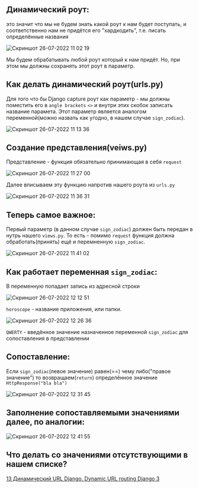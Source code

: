 
## Динамический роут:
это значит что мы не будем знать какой роут к нам будет поступать, и соответственно нам не придётся его "хардкодить", т.е. писать определённые названия 


![Скриншот 26-07-2022 11 02 19](https://user-images.githubusercontent.com/84935915/180955309-8dc20b0b-d3ca-4644-aab3-0a597d94cf0e.png)


Мы будем обрабатывать любой роут который к нам придёт. Но, при этом мы должны сохранять этот роут в параметр.

## Как делать динамический роут(urls.py)

Для того что бы Django capture роут как параметр - мы должны поместить его в `angle brackets` `<>` и внутри этих скобок записать название парамета. 
Этот параметр является аналогом переменной(можно назвать как угодно, в нашем случае `sign_zodiac`). 

![Скриншот 26-07-2022 11 13 36](https://user-images.githubusercontent.com/84935915/180957584-3679e407-cd30-49cf-9583-e753778d99f4.png)

## Создание представления(veiws.py)

Представление - функция обязательно принимающая в себя `request` 

![Скриншот 26-07-2022 11 27 00](https://user-images.githubusercontent.com/84935915/180960317-e1d863fc-e180-4f7a-9900-823b2341774b.png)

Далее вписываем эту функцию напротив нашего роута из `urls.py` 

![Скриншот 26-07-2022 11 36 31](https://user-images.githubusercontent.com/84935915/180962319-270f90db-cb17-46e5-9ca2-19a1b76d53b0.png)


## Теперь самое важное:
Первый параметр (в данном случае `sign_zodiac`) должен быть передан в нутрь нашего `views.py`. То есть - помимо `request` функция должна обработать(принять) ещё 
и перемненную `sign_zodiac`. 

![Скриншот 26-07-2022 11 41 02](https://user-images.githubusercontent.com/84935915/180963317-4abc0c91-5b4b-428c-91c4-303a376e996d.png)

## Как работает переменная `sign_zodiac`:
В переменную попадает запись из адресной строки 

![Скриншот 26-07-2022 12 12 51](https://user-images.githubusercontent.com/84935915/180970745-6d456048-acf2-4f7d-84ad-0d9d6a27db96.png)

`horoscope` - название приложения, или папки.

![Скриншот 26-07-2022 12 26 36](https://user-images.githubusercontent.com/84935915/180973231-85b3e8cc-6242-45a5-8b13-6d5c3bf53e9e.png)

`QWERTY` - введённое значение назначенное переменной `sign_zodiac` для сопоставления в представлении

## Сопоставление:
Если `sign_zodiac`(левое значение) равен(==) чему либо("правое значение") то возвращаем(`return`) определённое значение `HttpResponse("bla bla")`

![Скриншот 26-07-2022 12 31 45](https://user-images.githubusercontent.com/84935915/180974169-d645626c-181d-4c0e-8a98-01e63cc695c9.png)

## Заполнение сопоставляемыми значениями далее, по аналогии:

![Скриншот 26-07-2022 12 41 55](https://user-images.githubusercontent.com/84935915/180976201-109f36b9-dd22-4487-a64e-497e8ff406bc.png)

## Что делать со значениями отсутствующими в нашем списке?



[13 Динамический URL Django. Dynamic URL routing Django 3](https://www.youtube.com/watch?v=zeYySKU080E&list=PLQAt0m1f9OHvGM7Y7jAQP8TKbBd3up4K2&index=13)

